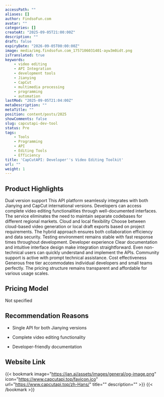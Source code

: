 ```yaml
---
accessPath: ""
aliases: []
author: FindsoFun.com
avatar: ""
categories: []
createAt: "2025-09-05T21:00:00Z"
description: ""
draft: false
expiryDate: "2026-09-05T00:00:00Z"
image: media/img.findsofun.com_1757106031401-ayw3m0idt.png
isTranslated: true
keywords:
    - video editing
    - API Integration
    - development tools
    - Jianying
    - CapCut
    - multimedia processing
    - programming
    - automation
lastMod: "2025-09-05T21:04:00Z"
metaDescription: ""
metaTitle: ""
position: content/posts/2025
showComments: false
slug: capcutapi-dev-tool
status: Pre
tags:
    - Tools
    - Programming
    - API
    - Editing Tools
    - Efficiency
title: 'CapCutAPI: Developer''s Video Editing Toolkit'
url: ""
weight: 1
---
```

## Product Highlights
Dual version support
This API platform seamlessly integrates with both Jianying and CapCut international versions. Developers can access complete video editing functionalities through well-documented interfaces. The service eliminates the need to maintain separate codebases for different regional markets.
Cloud and local flexibility
Choose between cloud-based video generation or local draft exports based on project requirements. The hybrid approach ensures both collaboration efficiency and data security. Testing environment remains stable with fast response times throughout development.
Developer experience
Clear documentation and intuitive interface design make integration straightforward. Even non-technical users can quickly understand and implement the APIs. Community support is active with prompt technical assistance.
Cost effectiveness
Generous free tier accommodates individual developers and small teams perfectly. The pricing structure remains transparent and affordable for various usage scales.

## Pricing Model
<!--more-->Not specified

## Recommendation Reasons
- Single API for both Jianying versions

- Complete video editing functionality

- Developer-friendly documentation

## Website Link
{{< bookmark image="https://jan.ai/assets/images/general/og-image.png" icon="https://www.capcutapi.top/favicon.ico" url="https://www.capcutapi.top/zh-Hans/" title="" description="" >}}
{{< /bookmark >}}

